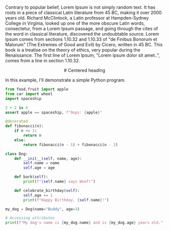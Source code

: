 Contrary to popular belief, Lorem Ipsum is not simply random text. It has roots in a piece of classical Latin literature from 45 BC, making it over 2000 years old. Richard McClintock, a Latin professor at Hampden-Sydney College in Virginia, looked up one of the more obscure Latin words, consectetur, from a Lorem Ipsum passage, and going through the cites of the word in classical literature, discovered the undoubtable source. Lorem Ipsum comes from sections 1.10.32 and 1.10.33 of "de Finibus Bonorum et Malorum" (The Extremes of Good and Evil) by Cicero, written in 45 BC. This book is a treatise on the theory of ethics, very popular during the Renaissance. The first line of Lorem Ipsum, "Lorem ipsum dolor sit amet..", comes from a line in section 1.10.32.

<center>
# Centered heading
</center>

In this example, I'll demonstrate a simple Python program.

```python
from food.fruit import apple
from car import wheel
import spaceship

2 + 2 is 4
assert apple == spaceship, f"Oops: {apple}"

@decorated
def fibonacci(n):
    if n <= 1:
        return n
    else:
        return fibonacci(n - 1) + fibonacci(n - 2)

class Dog:
    def __init__(self, name, age):
        self.name = name
        self.age = age

    def bark(self):
        print(f"{self.name} says Woof!")

    def celebrate_birthday(self):
        self.age += 1
        print(f"Happy Birthday, {self.name}!")

my_dog = Dog(name="Buddy", age=3)

# Accessing attributes
print(f"My dog's name is {my_dog.name} and is {my_dog.age} years old.")
```
